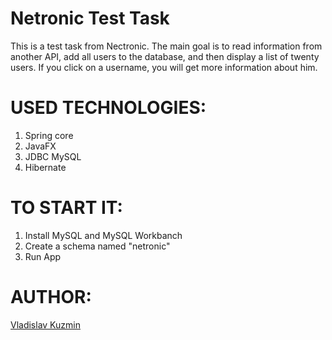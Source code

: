 Netronic Test Task
======
This is a test task from Nectronic. The main goal is to read information
from another API, add all users to the database, and then display a list
of twenty users. If you click on a username, you will get more information
about him.

USED TECHNOLOGIES:
======
1. Spring core
2. JavaFX
3. JDBC MySQL
4. Hibernate

TO START IT:
======
1. Install MySQL and MySQL Workbanch
2. Create a schema named "netronic"  
3. Run App


AUTHOR:
======
[Vladislav Kuzmin](https://github.com/vladkuzya)

